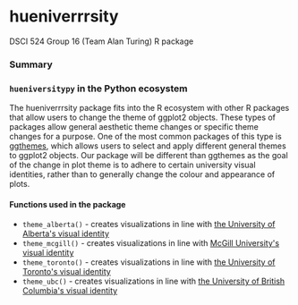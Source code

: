 # hueniverrrsity
DSCI 524 Group 16 (Team Alan Turing) R package

### Summary

### `hueniversitypy` in the Python ecosystem

The hueniverrrsity package fits into the R ecosystem with other R packages that allow users to change the theme of ggplot2 objects. These types of packages allow general aesthetic theme changes or specific theme changes for a purpose. One of the most common packages of this type is [ggthemes](https://cran.r-project.org/web/packages/ggthemes/index.html), which allows users to select and apply different general themes to ggplot2 objects. Our package will be different than ggthemes as the goal of the change in plot theme is to adhere to certain university visual identities, rather than to generally change the colour and appearance of plots. 

#### Functions used in the package
- `theme_alberta()` - creates visualizations in line with [the University of Alberta's visual identity](https://www.ualberta.ca/toolkit/visual-identity/our-colours)
- `theme_mcgill()` - creates visualizations in line with [McGill University's visual identity](https://mcgill.ca/visual-identity/visual-identity-guide#mcgilllogo)
- `theme_toronto()` - creates visualizations in line with [the University of Toronto's visual identity](https://www.utm.utoronto.ca/communications/sites/files/communications/public/shared/UofT%20Style%20Guide%20%2B%20Boundless%20Guide%20Feb%202012.pdf)
- `theme_ubc()` - creates visualizations in line with [the University of British Columbia's visual identity](https://brand.ubc.ca/guidelines/downloads/ubc-colour-and-fonts/)
